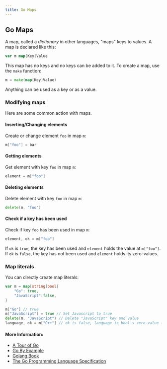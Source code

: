 ```yaml
---
title: Go Maps
---
```

## Go Maps

A map, called a _dictionary_ in other languages, "maps" keys to values.
A map is declared like this:
```go
var m map[Key]Value
```
This map has no keys and no keys can be added to it.
To create a map, use the `make` function:
```go
m = make(map[Key]Value)
```
Anything can be used as a key or as a value.

### Modifying maps
Here are some common action with maps.

#### Inserting/Changing elements
Create or change element `foo` in map `m`:
```go
m["foo"] = bar
```
#### Getting elements
Get element with key `foo` in map `m`:
```go
element = m["foo"]
```

#### Deleting elements
Delete element with key `foo` in map `m`:
```go
delete(m, "foo")
```

#### Check if a key has been used
Check if key `foo` has been used in map `m`:
```go
element, ok = m["foo"]
```
If `ok` is `true`, the key has been used and `element` holds the value at `m["foo"]`.
If `ok` is `false`, the key has not been used and `element` holds its zero-values.

### Map literals
You can directly create map literals:
```go
var m = map[string]bool{
	"Go": true,
	"JavaScript":false,
}

m["Go"] // true
m["JavaScript"] = true // Set Javascript to true
delete(m, "JavaScript") // Delete "JavaScript" key and value
language, ok = m["C++"] // ok is false, language is bool's zero-value (false)
```

#### More Information:
<!-- Please add any articles you think might be helpful to read before writing the article -->
* [A Tour of Go](https://tour.golang.org/moretypes/19)
* [Go By Example](https://gobyexample.com/maps)
* [Golang Book](https://www.golang-book.com/books/intro/6#section3)
* [The Go Programming Language Specification](https://golang.org/ref/spec#Making_slices_maps_and_channels)
